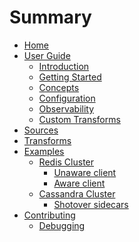 # Summary

- [Home](./index.md)
- [User Guide]()
  - [Introduction](./user-guide/introduction.md)
  - [Getting Started](./user-guide/getting-started.md)
  - [Concepts](./user-guide/concepts.md)
  - [Configuration](./user-guide/configuration.md)
  - [Observability](./user-guide/observability.md)
  - [Custom Transforms](./user-guide/writing-custom-transforms.md)
- [Sources](./sources.md)
- [Transforms](./transforms.md)
- [Examples]()
  - [Redis Cluster]()
    - [Unaware client](./examples/redis-clustering-unaware.md)
    - [Aware client](./examples/redis-clustering-aware.md)
  - [Cassandra Cluster]()
    - [Shotover sidecars](./examples/cassandra-cluster-shotover-sidecar.md)
- [Contributing](./dev-docs/contributing.md)
  - [Debugging](./dev-docs/debugging.md)
